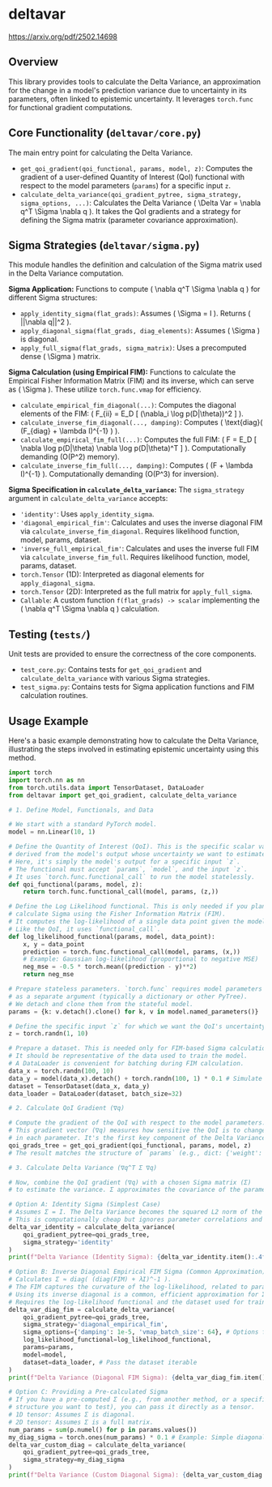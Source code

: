 # deltavar
https://arxiv.org/pdf/2502.14698

## Overview
This library provides tools to calculate the Delta Variance, an approximation for the change in a model's prediction variance due to uncertainty in its parameters, often linked to epistemic uncertainty. It leverages `torch.func` for functional gradient computations.

## Core Functionality (`deltavar/core.py`)
The main entry point for calculating the Delta Variance.

*   `get_qoi_gradient(qoi_functional, params, model, z)`: Computes the gradient of a user-defined Quantity of Interest (QoI) functional with respect to the model parameters (`params`) for a specific input `z`.
*   `calculate_delta_variance(qoi_gradient_pytree, sigma_strategy, sigma_options, ...)`: Calculates the Delta Variance \( \\Delta Var = \\nabla q^T \\Sigma \\nabla q \). It takes the QoI gradients and a strategy for defining the Sigma matrix (parameter covariance approximation).

## Sigma Strategies (`deltavar/sigma.py`)
This module handles the definition and calculation of the Sigma matrix used in the Delta Variance computation.

**Sigma Application:**
Functions to compute \( \\nabla q^T \\Sigma \\nabla q \) for different Sigma structures:
*   `apply_identity_sigma(flat_grads)`: Assumes \( \\Sigma = I \). Returns \( ||\\nabla q||^2 \).
*   `apply_diagonal_sigma(flat_grads, diag_elements)`: Assumes \( \\Sigma \) is diagonal.
*   `apply_full_sigma(flat_grads, sigma_matrix)`: Uses a precomputed dense \( \\Sigma \) matrix.

**Sigma Calculation (using Empirical FIM):**
Functions to calculate the Empirical Fisher Information Matrix (FIM) and its inverse, which can serve as \( \\Sigma \). These utilize `torch.func.vmap` for efficiency.
*   `calculate_empirical_fim_diagonal(...)`: Computes the diagonal elements of the FIM: \( F_{ii} = E_D [ (\\nabla_i \\log p(D|\\theta))^2 ] \).
*   `calculate_inverse_fim_diagonal(..., damping)`: Computes \( \\text{diag}( (F_{diag} + \\lambda I)^{-1} ) \).
*   `calculate_empirical_fim_full(...)`: Computes the full FIM: \( F = E_D [ \\nabla \\log p(D|\\theta) \\nabla \\log p(D|\\theta)^T ] \). Computationally demanding (O(P^2) memory).
*   `calculate_inverse_fim_full(..., damping)`: Computes \( (F + \\lambda I)^{-1} \). Computationally demanding (O(P^3) for inversion).

**Sigma Specification in `calculate_delta_variance`:**
The `sigma_strategy` argument in `calculate_delta_variance` accepts:
*   `'identity'`: Uses `apply_identity_sigma`.
*   `'diagonal_empirical_fim'`: Calculates and uses the inverse diagonal FIM via `calculate_inverse_fim_diagonal`. Requires likelihood function, model, params, dataset.
*   `'inverse_full_empirical_fim'`: Calculates and uses the inverse full FIM via `calculate_inverse_fim_full`. Requires likelihood function, model, params, dataset.
*   `torch.Tensor` (1D): Interpreted as diagonal elements for `apply_diagonal_sigma`.
*   `torch.Tensor` (2D): Interpreted as the full matrix for `apply_full_sigma`.
*   `Callable`: A custom function `f(flat_grads) -> scalar` implementing the \( \\nabla q^T \\Sigma \\nabla q \) calculation.

## Testing (`tests/`)
Unit tests are provided to ensure the correctness of the core components.
*   `test_core.py`: Contains tests for `get_qoi_gradient` and `calculate_delta_variance` with various Sigma strategies.
*   `test_sigma.py`: Contains tests for Sigma application functions and FIM calculation routines.

## Usage Example

Here's a basic example demonstrating how to calculate the Delta Variance, illustrating the steps involved in estimating epistemic uncertainty using this method.

```python
import torch
import torch.nn as nn
from torch.utils.data import TensorDataset, DataLoader
from deltavar import get_qoi_gradient, calculate_delta_variance

# 1. Define Model, Functionals, and Data

# We start with a standard PyTorch model.
model = nn.Linear(10, 1)

# Define the Quantity of Interest (QoI). This is the specific scalar value
# derived from the model's output whose uncertainty we want to estimate.
# Here, it's simply the model's output for a specific input `z`.
# The functional must accept `params`, `model`, and the input `z`.
# It uses `torch.func.functional_call` to run the model statelessly.
def qoi_functional(params, model, z):
    return torch.func.functional_call(model, params, (z,))

# Define the Log Likelihood functional. This is only needed if you plan to
# calculate Sigma using the Fisher Information Matrix (FIM).
# It computes the log-likelihood of a single data point given the model parameters.
# Like the QoI, it uses `functional_call`.
def log_likelihood_functional(params, model, data_point):
    x, y = data_point
    prediction = torch.func.functional_call(model, params, (x,))
    # Example: Gaussian log-likelihood (proportional to negative MSE)
    neg_mse = -0.5 * torch.mean((prediction - y)**2)
    return neg_mse

# Prepare stateless parameters. `torch.func` requires model parameters
# as a separate argument (typically a dictionary or other PyTree).
# We detach and clone them from the stateful model.
params = {k: v.detach().clone() for k, v in model.named_parameters()}

# Define the specific input `z` for which we want the QoI's uncertainty.
z = torch.randn(1, 10)

# Prepare a dataset. This is needed only for FIM-based Sigma calculations.
# It should be representative of the data used to train the model.
# A DataLoader is convenient for batching during FIM calculation.
data_x = torch.randn(100, 10)
data_y = model(data_x).detach() + torch.randn(100, 1) * 0.1 # Simulate some data
dataset = TensorDataset(data_x, data_y)
data_loader = DataLoader(dataset, batch_size=32)

# 2. Calculate QoI Gradient (∇q)

# Compute the gradient of the QoI with respect to the model parameters.
# This gradient vector (∇q) measures how sensitive the QoI is to changes
# in each parameter. It's the first key component of the Delta Variance formula.
qoi_grads_tree = get_qoi_gradient(qoi_functional, params, model, z)
# The result matches the structure of `params` (e.g., dict: {'weight': ..., 'bias': ...})

# 3. Calculate Delta Variance (∇q^T Σ ∇q)

# Now, combine the QoI gradient (∇q) with a chosen Sigma matrix (Σ)
# to estimate the variance. Σ approximates the covariance of the parameters.

# Option A: Identity Sigma (Simplest Case)
# Assumes Σ = I. The Delta Variance becomes the squared L2 norm of the gradient.
# This is computationally cheap but ignores parameter correlations and scaling.
delta_var_identity = calculate_delta_variance(
    qoi_gradient_pytree=qoi_grads_tree,
    sigma_strategy='identity'
)
print(f"Delta Variance (Identity Sigma): {delta_var_identity.item():.4f}")

# Option B: Inverse Diagonal Empirical FIM Sigma (Common Approximation)
# Calculates Σ ≈ diag( (diag(FIM) + λI)^-1 ).
# The FIM captures the curvature of the log-likelihood, related to parameter uncertainty.
# Using its inverse diagonal is a common, efficient approximation for Σ.
# Requires the log-likelihood functional and the dataset used for training.
delta_var_diag_fim = calculate_delta_variance(
    qoi_gradient_pytree=qoi_grads_tree,
    sigma_strategy='diagonal_empirical_fim',
    sigma_options={'damping': 1e-5, 'vmap_batch_size': 64}, # Options for FIM calc
    log_likelihood_functional=log_likelihood_functional,
    params=params,
    model=model,
    dataset=data_loader, # Pass the dataset iterable
)
print(f"Delta Variance (Diagonal FIM Sigma): {delta_var_diag_fim.item():.4f}")

# Option C: Providing a Pre-calculated Sigma
# If you have a pre-computed Σ (e.g., from another method, or a specific
# structure you want to test), you can pass it directly as a tensor.
# 1D tensor: Assumes Σ is diagonal.
# 2D tensor: Assumes Σ is a full matrix.
num_params = sum(p.numel() for p in params.values())
my_diag_sigma = torch.ones(num_params) * 0.1 # Example: Simple diagonal Σ
delta_var_custom_diag = calculate_delta_variance(
    qoi_gradient_pytree=qoi_grads_tree,
    sigma_strategy=my_diag_sigma
)
print(f"Delta Variance (Custom Diagonal Sigma): {delta_var_custom_diag.item():.4f}")
```
